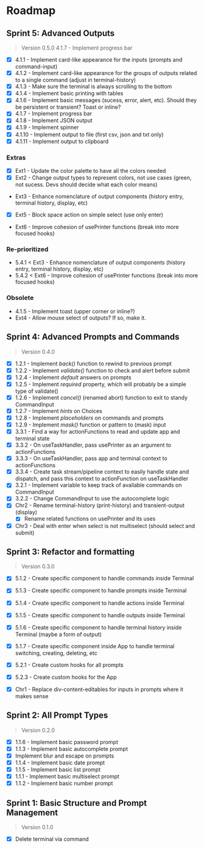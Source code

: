# Roadmap

## Sprint 5: Advanced Outputs

> Version 0.5.0
> 4.1.7 - Implement progress bar

- [x] 4.1.1 - Implement card-like appearance for the inputs (prompts and command-input)
- [x] 4.1.2 - Implement card-like appearance for the groups of outputs related to a single command (adjust in terminal-history)
- [x] 4.1.3 - Make sure the terminal is always scrolling to the bottom
- [x] 4.1.4 - Implement basic printing with tables
- [x] 4.1.6 - Implement basic messages (sucess, error, alert, etc). Should they be persistent or transient? Toast or inline?
- [x] 4.1.7 - Implement progress bar
- [x] 4.1.8 - Implement JSON output
- [x] 4.1.9 - Implement spinner
- [x] 4.1.10 - Implement output to file (first csv, json and txt only)
- [x] 4.1.11 - Implement output to clipboard

### Extras
- [x] Ext1 - Update the color palette to have all the colors needed
- [x] Ext2 - Change output types to represent colors, not use cases (green, not sucess. Devs should decide what each color means)
- Ext3 - Enhance nomenclature of output components (history entry, terminal history, display, etc)
- [x] Ext5 - Block space action on simple select (use only enter)
- Ext6 - Improve cohesion of usePrinter functions (break into more focused hooks)

### Re-prioritized
- 5.4.1 < Ext3 - Enhance nomenclature of output components (history entry, terminal history, display, etc)
- 5.4.2 < Ext6 - Improve cohesion of usePrinter functions (break into more focused hooks)

### Obsolete
- 4.1.5 - Implement toast (upper corner or inline?)
- Ext4 - Allow mouse select of outputs? If so, make it.

## Sprint 4: Advanced Prompts and Commands

> Version 0.4.0

- [x] 1.2.1 - Implement *back()* function to rewind to previous prompt
- [x] 1.2.2 - Implement *validate()* function to check and alert before submit
- [x] 1.2.4 - Implement *default* answers on prompts
- [x] 1.2.5 - Implement *required* property, which will probably be a simple type of validate()
- [x] 1.2.6 - Implement *cancel()* (renamed abort) function to exit to standy CommandInput
- [x] 1.2.7 - Implement *hints* on Choices
- [x] 1.2.8 - Implement *placeholders* on commands and prompts
- [x] 1.2.9 - Implement *mask()* function or pattern to (mask) input
- [x] 3.3.1 - Find a way for actionFunctions to read and update app and terminal state
- [x] 3.3.2 - On useTaskHandler, pass usePrinter as an argument to actionFunctions
- [x] 3.3.3 - On useTaskHandler, pass app and terminal context to actionFunctions
- [x] 3.3.4 - Create task stream/pipeline context to easily handle state and dispatch, and pass this context to actionFunction on useTaskHandler
- [x] 3.2.1 - Implement variable to keep track of available commands on CommandInput
- [x] 3.2.2 - Change CommandInput to use the autocomplete logic
- [x] Chr2 - Rename terminal-history (print-history) and transient-output (display)
    - [x] Rename related functions on usePrinter and its uses
- [x] Chr3 - Deal with enter when select is not multiselect (should select and submit)

## Sprint 3: Refactor and formatting

> Version 0.3.0

- [x] 5.1.2 - Create specific component to handle commands inside Terminal
- [x] 5.1.3 - Create specific component to handle prompts inside Terminal
- [x] 5.1.4 - Create specific component to handle actions inside Terminal
- [x] 5.1.5 - Create specific component to handle outputs inside Terminal
- [x] 5.1.6 - Create specific component to handle terminal history inside Terminal (maybe a form of output)
- [x] 5.1.7 - Create specific component inside App to handle terminal switching, creating, deleting, etc
- [x] 5.2.1 - Create custom hooks for all prompts
- [x] 5.2.3 - Create custom hooks for the App
- [x] Chr1 - Replace div-content-editables for inputs in prompts where it makes sense


## Sprint 2: All Prompt Types

> Version 0.2.0

- [x] 1.1.6 - Implement basic password prompt
- [x] 1.1.3 - Implement basic autocomplete prompt
- [x] Implement blur and escape on prompts
- [x] 1.1.4 - Implement basic date prompt
- [x] 1.1.5 - Implement basic list prompt
- [x] 1.1.1 - Implement basic multiselect prompt
- [x] 1.1.2 - Implement basic number prompt

## Sprint 1: Basic Structure and Prompt Management

> Version 0.1.0

- [x] Delete terminal via command